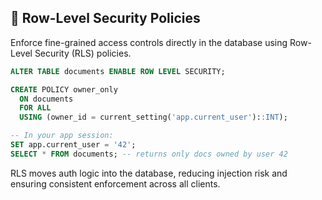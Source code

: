 ## 🔐 Row-Level Security Policies
Enforce fine-grained access controls directly in the database using Row-Level Security (RLS) policies.

```sql
ALTER TABLE documents ENABLE ROW LEVEL SECURITY;

CREATE POLICY owner_only
  ON documents
  FOR ALL
  USING (owner_id = current_setting('app.current_user')::INT);

-- In your app session:
SET app.current_user = '42';
SELECT * FROM documents; -- returns only docs owned by user 42
```

RLS moves auth logic into the database, reducing injection risk and ensuring consistent enforcement across all clients.